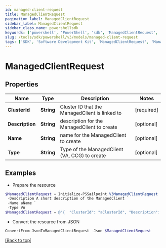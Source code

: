 ```yaml
---
id: managed-client-request
title: ManagedClientRequest
pagination_label: ManagedClientRequest
sidebar_label: ManagedClientRequest
sidebar_class_name: powershellsdk
keywords: ['powershell', 'PowerShell', 'sdk', 'ManagedClientRequest', 'ManagedClientRequest'] 
slug: /tools/sdk/powershell/v3/models/managed-client-request
tags: ['SDK', 'Software Development Kit', 'ManagedClientRequest', 'ManagedClientRequest']
---
```



# ManagedClientRequest

## Properties

Name | Type | Description | Notes
------------ | ------------- | ------------- | -------------
**ClusterId** | **String** | Cluster ID that the ManagedClient is linked to | [required]
**Description** | **String** | description for the ManagedClient to create | [optional] 
**Name** | **String** | name for the ManagedClient to create | [optional] 
**Type** | **String** | Type of the ManagedClient (VA, CCG) to create | [optional] 

## Examples

- Prepare the resource
```powershell
$ManagedClientRequest = Initialize-PSSailpoint.V3ManagedClientRequest  -ClusterId aClusterId `
 -Description A short description of the ManagedClient `
 -Name aName `
 -Type VA
$ManagedClientRequest = @"{  "ClusterId": "aClusterId", "Description": "A short description of the ManagedClient", "Name": "aName", "Type": "VA" }"@
```

- Convert the resource from JSON
```powershell
ConvertFrom-JsonToManagedClientRequest -Json $ManagedClientRequest
```


[[Back to top]](#) 

